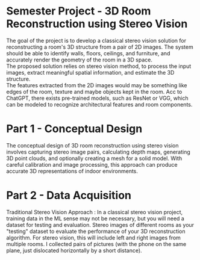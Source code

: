 # Semester Project - 3D Room Reconstruction using Stereo Vision
The goal of the project is to develop a classical stereo vision solution for reconstructing a room's 3D structure from a pair of 2D images. The system should be able to identify walls, floors, ceilings, and furniture, and accurately render the geometry of the room in a 3D space. <br />
The proposed solution relies on stereo vision method, to process the input images, extract meaningful spatial information, and estimate the 3D structure. <br />
The features extracted from the 2D images would may be something like edges of the room, texture and maybe objects kept in the room. Acc to ChatGPT, there exists pre-trained models, such as ResNet or VGG, which can be modeled to recognize architectural features and room components.

# Part 1 - Conceptual Design
The conceptual design of 3D room reconstruction using stereo vision involves capturing stereo image pairs, calculating depth maps, generating 3D point clouds, and optionally creating a mesh for a solid model. With careful calibration and image processing, this approach can produce accurate 3D representations of indoor environments.

# Part 2 - Data Acquisition
Traditional Stereo Vision Approach : In a classical stereo vision project, training data in the ML sense may not be necessary, but you will need a dataset for testing and evaluation. 
Stereo images of different rooms as your "testing" dataset to evaluate the performance of your 3D reconstruction algorithm.
For stereo vision, this will include left and right images from multiple rooms.
I collected pairs of pictures (with the phone on the same plane, just dislocated horizontally by a short distance).
